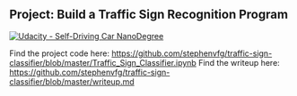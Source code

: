 ## Project: Build a Traffic Sign Recognition Program
[![Udacity - Self-Driving Car NanoDegree](https://s3.amazonaws.com/udacity-sdc/github/shield-carnd.svg)](http://www.udacity.com/drive)

Find the project code here: https://github.com/stephenvfg/traffic-sign-classifier/blob/master/Traffic_Sign_Classifier.ipynb
Find the writeup here: https://github.com/stephenvfg/traffic-sign-classifier/blob/master/writeup.md
